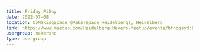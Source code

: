 ```yaml
---
title: Friday PiDay
date: 2022-07-08
location: CoMakingSpace (Makerspace Heidelberg), Heidelberg
link: https://www.meetup.com/Heidelberg-Makers-Meetup/events/hfnqqsydckblb/
usergroup: makershd
type: usergroup
---
```

